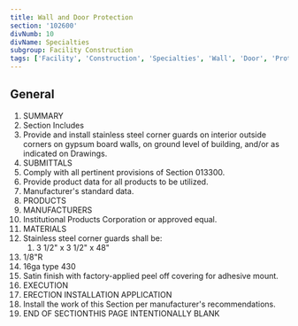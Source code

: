 ```yaml
---
title: Wall and Door Protection
section: '102600'
divNumb: 10
divName: Specialties
subgroup: Facility Construction
tags: ['Facility', 'Construction', 'Specialties', 'Wall', 'Door', 'Protection']
---
```



## General

   1. SUMMARY
   1. Section Includes
   1. Provide and install stainless steel corner guards on interior outside corners on gypsum board walls, on ground level of building, and/or as indicated on Drawings.
   1. SUBMITTALS
   1. Comply with all pertinent provisions of Section 013300.
   1. Provide product data for all products to be utilized.
   1. Manufacturer's standard data.
   1. PRODUCTS
   1. MANUFACTURERS
   1. Institutional Products Corporation or approved equal.
   1. MATERIALS
   1. Stainless steel corner guards shall be:
      1. 3 1/2" x 3 1/2" x 48"
   1. 1/8"R
   1. 16ga type 430
   1. Satin finish with factory-applied peel off covering for adhesive mount.
   1. EXECUTION
   1. ERECTION INSTALLATION APPLICATION
   1. Install the work of this Section per manufacturer's recommendations.
1. END OF SECTIONTHIS PAGE INTENTIONALLY BLANK

